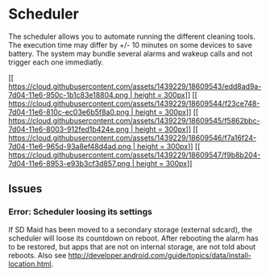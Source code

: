 # Scheduler
The scheduler allows you to automate running the different cleaning tools. The execution time may differ by +/- 10 minutes on some devices to save battery. The system may bundle several alarms and wakeup calls and not trigger each one immediatly.

[[[ https://cloud.githubusercontent.com/assets/1439229/18609543/edd8ad9a-7d04-11e6-950c-1b1c83e18804.png | height = 300px]]](https://cloud.githubusercontent.com/assets/1439229/18609543/edd8ad9a-7d04-11e6-950c-1b1c83e18804.png)
[[[ https://cloud.githubusercontent.com/assets/1439229/18609544/f23ce748-7d04-11e6-810c-ec03e6b5f8a0.png | height = 300px]]](https://cloud.githubusercontent.com/assets/1439229/18609544/f23ce748-7d04-11e6-810c-ec03e6b5f8a0.png)
[[[ https://cloud.githubusercontent.com/assets/1439229/18609545/f5862bbc-7d04-11e6-8003-912fed1b424e.png | height = 300px]]](https://cloud.githubusercontent.com/assets/1439229/18609545/f5862bbc-7d04-11e6-8003-912fed1b424e.png)
[[[ https://cloud.githubusercontent.com/assets/1439229/18609546/f7a16f24-7d04-11e6-965d-93a8ef48d4ad.png | height = 300px]]](https://cloud.githubusercontent.com/assets/1439229/18609546/f7a16f24-7d04-11e6-965d-93a8ef48d4ad.png)
[[[ https://cloud.githubusercontent.com/assets/1439229/18609547/f9b8b204-7d04-11e6-8953-e93b3cf3d857.png | height = 300px]]](https://cloud.githubusercontent.com/assets/1439229/18609547/f9b8b204-7d04-11e6-8953-e93b3cf3d857.png)

## Issues
### Error: Scheduler loosing its settings
If SD Maid has been moved to a secondary storage (external sdcard), the scheduler will loose its countdown on reboot. After rebooting the alarm has to be restored, but apps that are not on internal storage, are not told about reboots. Also see http://developer.android.com/guide/topics/data/install-location.html.